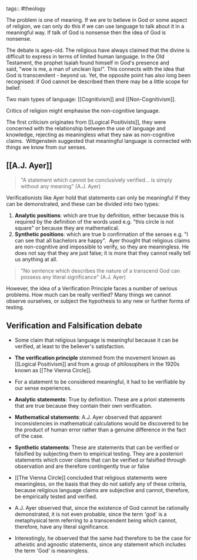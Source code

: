 tags:: #theology 

The problem is one of meaning. If we are to believe in God or some aspect of religion, we can only do this if we can use language to talk about it in a meaningful way. If talk of God is nonsense then the idea of God is nonsense. 

The debate is ages-old. The religious have always claimed that the divine is difficult to express in terms of limited human language. In the Old Testament, the prophet Isaiah found himself in God's presence and said, "woe is me, a man of unclean lips!". This connects with the idea that God is transcendent - beyond us. Yet, the opposite point has also long been recognised: if God cannot be described then there may be a little scope for belief.

Two main types of language: [[Cognitivism]] and [[Non-Cognitivism]].

Critics of religion might emphasise the non-cognitive language.

The first criticism originates from [[Logical Positivists]], they were concerned with the relationship between the use of language and knowledge, rejecting as meaningless what they saw as non-cognitive claims. 
Wittgenstein suggested that meaningful language is connected with things we know from our senses.

## [[A.J. Ayer]] 

> "A statement which cannot be conclusively verified… is simply without any meaning" (A.J. Ayer) 

Verificationists like Ayer hold that statements can only be meaningful if they can be demonstrated, and these can be divided into two types: 
1.  **Analytic positions**: which are true by definition, either because this is required by the definition of the words used e.g. "this circle is not square" or because they are mathematical. 
2.  **Synthetic positions**: which are true b confirmation of the senses e.g. "I can see that all bachelors are happy". 
Ayer thought that religious claims are non-cognitive and impossible to verify, so they are meaningless. He does not say that they are just false; it is more that they cannot really tell us anything at all. 

> "No sentence which describes the nature of a transcend God can possess any literal significance" (A.J. Ayer) 

However, the idea of a Verification Principle faces a number of serious problems. How much can be really verified? Many things we cannot observe ourselves, or subject the hypothesis to any new or further forms of testing.

## Verification and Falsification debate
- Some claim that religious language is meaningful because it can be verified, at least to the believer's satisfaction. 
- **The verification principle** stemmed from the movement known as [[Logical Positivism]] and from a group of philosophers in the 1920s known as  [[The Vienna Circle]]. 
- For a statement to be considered meaningful, it had to be verifiable by our sense experiences. 

- **Analytic statements**: True by definition. These are a priori statements that are true because they contain their own verification. 
- **Mathematical statements**: A.J. Ayer observed that apparent inconsistencies in mathematical calculations would be discovered to be the product of human error rather than a genuine difference in the fact of the case. 
- **Synthetic statements**: These are statements that can be verified or falsified by subjecting them to empirical testing. They are a posteriori statements which cover claims that can be verified or falsified through observation and are therefore contingently true or false 

- [[The Vienna Circle]] concluded that religious statements were meaningless, on the basis that they do not satisfy any of these criteria, because religious language claims are subjective and cannot, therefore, be empirically tested and verified.
- A.J. Ayer observed that, since the existence of God cannot be rationally demonstrated, it is not even probable, since the term 'god' is a metaphysical term referring to a transcendent being which cannot, therefore, have any literal significance.
- Interestingly, he observed that the same had therefore to be the case for atheistic and agnostic statements, since any statement which includes the term 'God' is meaningless. 